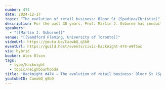 ```yaml
---
number: 474
date: 2024-12-17
topic: "The evolution of retail business: Bloor St (Spadina/Christie)"
description: For the past 30 years, Prof. Martin J. Osborne has conducted an annual survey of street-level businesses on Bloor Street between Spadina and Christie. For each business, he has recorded its name, the type of goods or services it offers, and any ethnic group it specifically targets (if applicable). Prof. Osborne will discuss the nature of this data, which is available at https://mjo.osborne.economics.utoronto.ca/index.php/bloor/, and explore it with the audience. The discussion will include potential insights that can be derived from the data and the various applications it might have.
speakers:
  - "[[Martin J. Osborne]]"
venue: "[[Sandford Fleming, University of Toronto]]"
videoUrl: https://youtu.be/CaowbQ_qSb0
eventUrl: https://guild.host/events/civic-hacknight-474-e9f5oc
via: hybrid
booker: Alex Olson
tags:
  - type/hacknight
  - topic/neighbourhoods
title: 'Hacknight #474 – The evolution of retail business: Bloor St (Spadina/Christie)'
youtubeID: CaowbQ_qSb0
---
```

